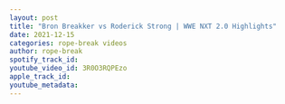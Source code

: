 ```yaml
---
layout: post
title: "Bron Breakker vs Roderick Strong | WWE NXT 2.0 Highlights"
date: 2021-12-15
categories: rope-break videos
author: rope-break
spotify_track_id: 
youtube_video_id: 3R0O3RQPEzo
apple_track_id: 
youtube_metadata: 
---
```

